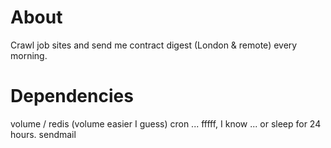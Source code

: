 # About

Crawl job sites and send me contract digest (London & remote) every morning.

# Dependencies

volume / redis (volume easier I guess)
cron ... fffff, I know ... or sleep for 24 hours.
sendmail
